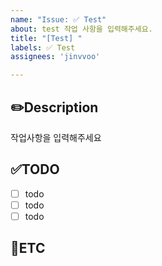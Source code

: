```yaml
---
name: "Issue: ✅ Test"
about: test 작업 사항을 입력해주세요.
title: "[Test] "
labels: ✅ Test
assignees: 'jinvvoo'

---
```


✏️Description
-
작업사항을 입력해주세요

✅TODO
-
- [ ] todo
- [ ] todo
- [ ] todo

🐾ETC
-
